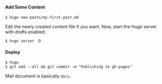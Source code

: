 
#### Add Some Content

    $ hugo new posts/my-first-post.md
    
Edit the newly created content file if you want. Now, start the Hugo server with drafts enabled:    

    $ hugo server -D
    
#### Deploy

    $ hugo
    $ git add --all && git commit -m "Publishing to gh-pages"
    
Mail document is basically `docs`.